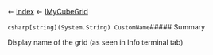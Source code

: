 ← [Index](Api-Index) ← [IMyCubeGrid](VRage.Game.ModAPI.Ingame.IMyCubeGrid)

```csharp[string](System.String) CustomName```##### Summary

Display name of the grid (as seen in Info terminal tab)

